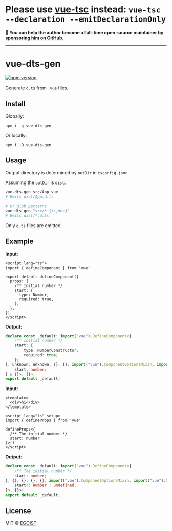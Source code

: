 # Please use [vue-tsc](https://github.com/johnsoncodehk/volar/tree/master/packages/vue-tsc) instead: `vue-tsc --declaration --emitDeclarationOnly`

**💛 You can help the author become a full-time open-source maintainer by [sponsoring him on GitHub](https://github.com/sponsors/egoist).**

---

# vue-dts-gen

[![npm version](https://badgen.net/npm/v/vue-dts-gen)](https://npm.im/vue-dts-gen)

Generate `d.ts` from `.vue` files.

## Install

Globally:

```bash
npm i -g vue-dts-gen
```

Or locally:

```
npm i -D vue-dts-gen
```

## Usage

Output directory is determined by `outDir` in `tsconfig.json`.

Assuming the `outDir` is `dist`:

```bash
vue-dts-gen src/App.vue
# Emits dist/App.d.ts

# Or glob patterns
vue-dts-gen "src/*.{ts,vue}"
# Emits dist/*.d.ts
```

Only `d.ts` files are emitted.

## Example

**Input:**

```vue
<script lang="ts">
import { defineComponent } from 'vue'

export default defineComponent({
  props: {
    /** Initial number */
    start: {
      type: Number,
      required: true,
    },
  },
})
</script>
```

**Output:**

<!-- prettier-ignore -->
```ts
declare const _default: import("vue").DefineComponent<{
    /** Initial number */
    start: {
        type: NumberConstructor;
        required: true;
    };
}, unknown, unknown, {}, {}, import("vue").ComponentOptionsMixin, import("vue").ComponentOptionsMixin, Record<string, any>, string, import("vue").VNodeProps & import("vue").AllowedComponentProps & import("vue").ComponentCustomProps, Readonly<{
    start: number;
} & {}>, {}>;
export default _default;
```

**Input:**

```vue
<template>
  <div>hi</div>
</template>

<script lang="ts" setup>
import { defineProps } from 'vue'

defineProps<{
  /** The initial number */
  start: number
}>()
</script>
```

**Output**:

<!-- prettier-ignore -->
```ts
declare const _default: import("vue").DefineComponent<{
    /** The initial number */
    start: number;
}, {}, {}, {}, {}, import("vue").ComponentOptionsMixin, import("vue").ComponentOptionsMixin, import("vue").EmitsOptions, string, import("vue").VNodeProps & import("vue").AllowedComponentProps & import("vue").ComponentCustomProps, Readonly<{} & {
    start?: number | undefined;
}>, {}>;
export default _default;
```

## License

MIT &copy; [EGOIST](https://github.com/sponsors/egoist)
